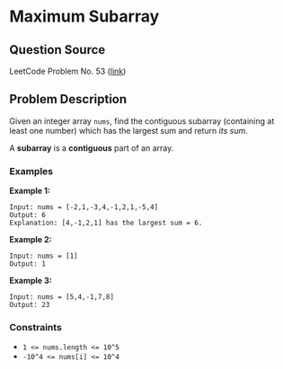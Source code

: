 # Maximum Subarray

## Question Source

LeetCode Problem No. 53 ([link](https://leetcode.com/problems/maximum-subarray/))

## Problem Description

Given an integer array `nums`, find the contiguous subarray (containing at least one number) which has the largest sum and return *its sum*.

A **subarray** is a **contiguous** part of an array.

### Examples

**Example 1:**
```ignorelang
Input: nums = [-2,1,-3,4,-1,2,1,-5,4]
Output: 6
Explanation: [4,-1,2,1] has the largest sum = 6.
```

**Example 2:**
```ignorelang
Input: nums = [1]
Output: 1
```

**Example 3:**
```ignorelang
Input: nums = [5,4,-1,7,8]
Output: 23
```

### Constraints

- `1 <= nums.length <= 10^5`
- `-10^4 <= nums[i] <= 10^4`
